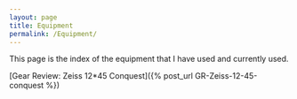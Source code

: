 ```yaml
---
layout: page
title: Equipment
permalink: /Equipment/
---
```

This page is the index of the equipment that I have used and currently used. 

[Gear Review: Zeiss 12*45 Conquest]({% post_url GR-Zeiss-12-45-conquest %})










